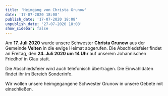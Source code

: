 ```yaml
---
title: 'Heimgang von Christa Grunow'
date: '17-07-2020 18:08'
publish_date: '17-07-2020 18:08'
unpublish_date: '27-07-2020 18:08'
show_sidebar: false
---
```


Am **17. Juli 2020** wurde unsere Schwester **Christa Grunow** aus der Gemeinde **Velten** in die ewige Heimat abgerufen. Die Abschiedsfeier findet an Freitag, den **24. Juli 2020 um 14 Uhr** auf unserem Johannischen Friedhof in Glau statt.

Die Abschiedsfeier wird auch telefonisch übertragen. Die Einwahldaten findet ihr im Bereich Sonderinfo.

Wir wollen unsere heimgegangene Schwester Grunow in unsere Gebete mit einschließen.
